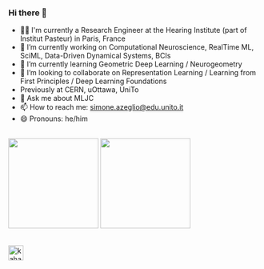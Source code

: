 ### Hi there 👋

- 👨‍💻 I'm currently a Research Engineer at the Hearing Institute (part of Institut Pasteur) in Paris, France 
- 🔭 I’m currently working on Computational Neuroscience, RealTime ML, SciML, Data-Driven Dynamical Systems, BCIs
- 🌱 I’m currently learning Geometric Deep Learning / Neurogeometry
- 👯 I’m looking to collaborate on Representation Learning / Learning from First Principles / Deep Learning Foundations 
- Previously at CERN, uOttawa, UniTo
- 💬 Ask me about MLJC
- 📫 How to reach me: simone.azeglio@edu.unito.it
- 😄 Pronouns: he/him
  
\
<img height="180em" src="https://github-readme-stats-eight-theta.vercel.app/api?username=sazio&show_icons=true&include_all_commits=true&count_private=true&theme=radical"/> 
<img height="180em" src="https://github-readme-stats-eight-theta.vercel.app/api/top-langs/?username=sazio&layout=compact&langs_count=8&count_private=true&theme=radical"/>

\
<a href="https://www.linkedin.com/in/simoneazeglio/">
  <img align="left" alt="kahanikaar's LinkdeIn" width="30px" src="https://img.icons8.com/color/48/000000/linkedin-circled--v5.png"/>
</a>
